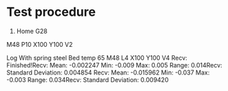 
# Test procedure
1. Home
 G28
 
 M48 P10 X100 Y100 V2
 

Log
With spring steel
Bed temp 65
M48 L4 X100 Y100 V4
Recv: Finished!Recv: Mean: -0.002247 Min: -0.009 Max: 0.005 Range: 0.014Recv: Standard Deviation: 0.004854
Recv: Mean: -0.015962 Min: -0.037 Max: -0.003 Range: 0.034Recv: Standard Deviation: 0.009420
<!--stackedit_data:
eyJoaXN0b3J5IjpbMTMyMDczNTkyNyw5NTM2NzgzMjNdfQ==
-->